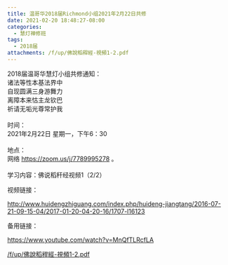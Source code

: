 ```yaml
---
title: 温哥华2018届Richmond小组2021年2月22日共修
date: 2021-02-20 18:48:27-08:00
categories:
  - 慧灯禅修班
tags:
  - 2018届
attachments: /f/up/佛說稻稈經-視頻1-2.pdf
---
```

2018届温哥华慧灯小组共修通知：\
诸法等性本基法界中\
自现圆满三身游舞力\
离障本来怙主龙钦巴\
祈请无垢光尊常护我\
\
时间：\
2021年2月22日 星期一，下午6：30\
\
地点：\
网络 <https://zoom.us/j/7789995278> 。\
\
学习内容：佛说稻秆经视频1（2/2）

视频链接：
<!--StartFragment-->

<http://www.huidengzhiguang.com/index.php/huideng-jiangtang/2016-07-21-09-15-04/2017-01-20-04-20-16/1707-l16123>

<!--EndFragment-->

备用链接：

<!--StartFragment-->

<https://www.youtube.com/watch?v=MnQfTLRcfLA>

[/f/up/佛說稻稈經-視頻1-2.pdf](/f/up/佛說稻稈經-視頻1-2.pdf)